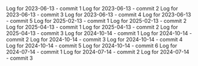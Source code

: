 Log for 2023-06-13 - commit 1
Log for 2023-06-13 - commit 2
Log for 2023-06-13 - commit 3
Log for 2023-06-13 - commit 4
Log for 2023-06-13 - commit 5
Log for 2025-02-13 - commit 1
Log for 2025-02-13 - commit 2
Log for 2025-04-13 - commit 1
Log for 2025-04-13 - commit 2
Log for 2025-04-13 - commit 3
Log for 2024-10-14 - commit 1
Log for 2024-10-14 - commit 2
Log for 2024-10-14 - commit 3
Log for 2024-10-14 - commit 4
Log for 2024-10-14 - commit 5
Log for 2024-10-14 - commit 6
Log for 2024-07-14 - commit 1
Log for 2024-07-14 - commit 2
Log for 2024-07-14 - commit 3
